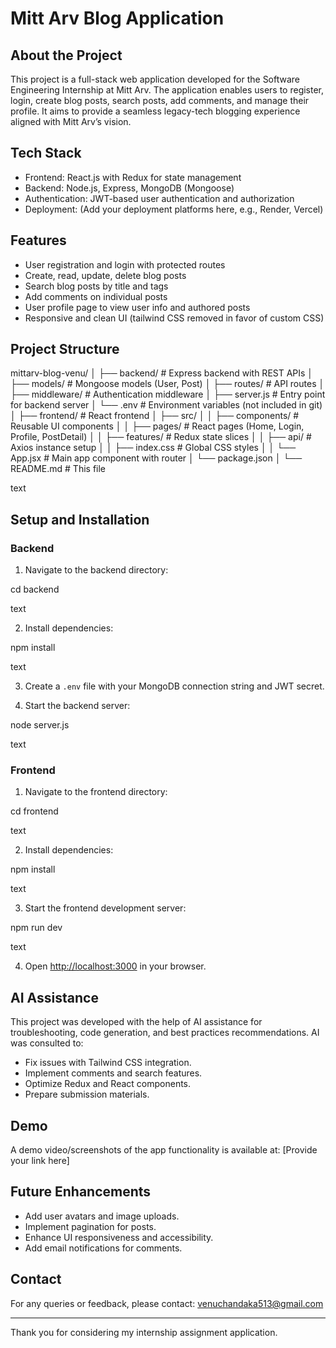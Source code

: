 # Mitt Arv Blog Application

## About the Project

This project is a full-stack web application developed for the Software Engineering Internship at Mitt Arv. The application enables users to register, login, create blog posts, search posts, add comments, and manage their profile. It aims to provide a seamless legacy-tech blogging experience aligned with Mitt Arv’s vision.

## Tech Stack

- Frontend: React.js with Redux for state management
- Backend: Node.js, Express, MongoDB (Mongoose)
- Authentication: JWT-based user authentication and authorization
- Deployment: (Add your deployment platforms here, e.g., Render, Vercel)

## Features

- User registration and login with protected routes
- Create, read, update, delete blog posts
- Search blog posts by title and tags
- Add comments on individual posts
- User profile page to view user info and authored posts
- Responsive and clean UI (tailwind CSS removed in favor of custom CSS)

## Project Structure

mittarv-blog-venu/
│
├── backend/ # Express backend with REST APIs
│ ├── models/ # Mongoose models (User, Post)
│ ├── routes/ # API routes
│ ├── middleware/ # Authentication middleware
│ ├── server.js # Entry point for backend server
│ └── .env # Environment variables (not included in git)
│
├── frontend/ # React frontend
│ ├── src/
│ │ ├── components/ # Reusable UI components
│ │ ├── pages/ # React pages (Home, Login, Profile, PostDetail)
│ │ ├── features/ # Redux state slices
│ │ ├── api/ # Axios instance setup
│ │ ├── index.css # Global CSS styles
│ │ └── App.jsx # Main app component with router
│ └── package.json
│
└── README.md # This file

text

## Setup and Installation

### Backend

1. Navigate to the backend directory:

cd backend

text

2. Install dependencies:

npm install

text

3. Create a `.env` file with your MongoDB connection string and JWT secret.

4. Start the backend server:

node server.js

text

### Frontend

1. Navigate to the frontend directory:

cd frontend

text

2. Install dependencies:

npm install

text

3. Start the frontend development server:

npm run dev

text

4. Open [http://localhost:3000](http://localhost:3000) in your browser.

## AI Assistance

This project was developed with the help of AI assistance for troubleshooting, code generation, and best practices recommendations. AI was consulted to:
- Fix issues with Tailwind CSS integration.
- Implement comments and search features.
- Optimize Redux and React components.
- Prepare submission materials.

## Demo

A demo video/screenshots of the app functionality is available at: [Provide your link here]

## Future Enhancements

- Add user avatars and image uploads.
- Implement pagination for posts.
- Enhance UI responsiveness and accessibility.
- Add email notifications for comments.

## Contact

For any queries or feedback, please contact: venuchandaka513@gmail.com

---

Thank you for considering my internship assignment application.
